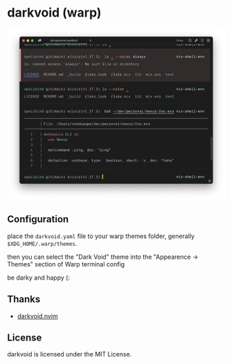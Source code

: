 # darkvoid (warp)

<img src="./assets/showcase.png" alt="showcase example of darkvoid theme applied to the Warp terminal" />

## Configuration

place the `darkvoid.yaml` file to your warp themes folder, generally `$XDG_HOME/.warp/themes`.

then you can select the "Dark Void" theme into the "Appearence -> Themes" section of Warp terminal config

be darky and happy (:

## Thanks

- [darkvoid.nvim](https://github.com/Aliqyan-21/darkvoid.nvim)

## License

darkvoid is licensed under the MIT License.
